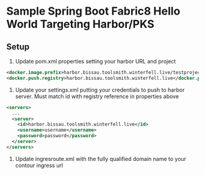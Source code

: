 # Sample Spring Boot Fabric8 Hello World Targeting Harbor/PKS

## Setup

1. Update pom.xml properties setting your harbor URL and project

```xml
<docker.image.prefix>harbor.bissau.toolsmith.winterfell.live/testproject</docker.image.prefix>
<docker.push.registry>harbor.bissau.toolsmith.winterfell.live</docker.push.registry>
```

1. Update your settings.xml putting your credentials to push to harbor server.  Must match id with registry reference in properties above

```xml
<servers>
  ...
  <server>
    <id>harbor.bissau.toolsmith.winterfell.live</id>
    <username>username</username>
    <password>password</password>
  </server>
</servers>
```

1. Update ingresroute.xml with the fully qualified domain name to your contour ingress  url
